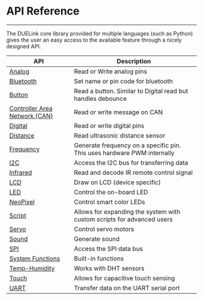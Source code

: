 # API Reference

---


The DUELink core library provided for multiple languages (such as Python) gives the user an easy access to the available feature through a nicely designed API.

| API       | Description          |
| --- |---|
| [Analog](analog.md)	| Read or Write analog pins |
| [Bluetooth](bluetooth.md)	| Set name or pin code for bluetooth |
| [Button](button.md)	| Read a button. Similar to Digital read but handles debounce |
| [Controller Area Network (CAN)](can.md) | Read or write message on CAN |
| [Digital](digital.md) | Read or write digital pins |
| [Distance](distance.md) | Read ultrasonic distance sensor |
| [Frequency](frequency.md) | Generate frequency on a specific pin. This uses hardware PWM internally|
| [I2C](i2c.md)			| Access the I2C bus for transferring data |
| [Infrared](infrared.md) | Read and decode IR remote control signal |
| [LCD](lcd.md)			| Draw on LCD (device specific) |
| [LED](led.md)			| Control the on-board LED |
| [NeoPixel](neopixel.md) | Control smart color LEDs |
| [Script](script.md) | Allows for expanding the system with custom scripts for advanced users |
| [Servo](servo.md)		| Control servo motors |
| [Sound](sound.md)		| Generate sound |
| [SPI](spi.md)			| Access the SPI data bus |
| [System Functions](systemfunctions.md) | Built-in functions |
| [Temp-Humidity](temp-humidity.md) | Works with DHT sensors |
| [Touch](touch.md)		| Allows for capacitive touch sensing |
| [UART](uart.md)		| Transfer data on the UART serial port |


